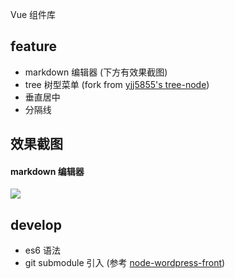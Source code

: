Vue 组件库

## feature

 - markdown 编辑器 (下方有效果截图)
 - tree 树型菜单 (fork from [yjj5855's tree-node](https://github.com/yjj5855/vue2-admin-demo/blob/master/src/components/tree-node.vue))
 - 垂直居中
 - 分隔线

## 效果截图

#### markdown 编辑器

![](http://7xt4qm.com2.z0.glb.qiniucdn.com/chromeextension/b8debca38f8f983853b6f9ff53571dc1.png)


## develop

 - es6 语法
 - git submodule 引入 (参考 [node-wordpress-front](https://github.com/bammoo/node-wordpress-front))